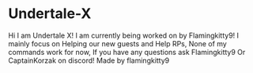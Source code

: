 # Undertale-X
Hi I am Undertale X! I am currently being worked on by Flamingkitty9! I mainly focus on Helping our new guests and Help RPs, None of my commands work for now, If you have any questions ask Flamingkitty9 Or CaptainKorzak on discord! Made by flamingkitty9
